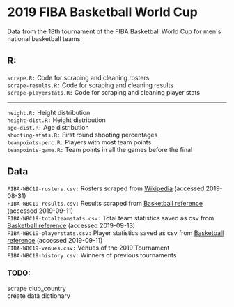 # 2019 FIBA Basketball World Cup  
Data from the 18th tournament of the FIBA Basketball World Cup for men's national basketball teams  

## R:
`scrape.R:` Code for scraping and cleaning rosters  
`scrape-results.R:` Code for scraping and cleaning results  
`scrape-playerstats.R:` Code for scraping and cleaning player stats  

---  

`height.R:` Height distribution  
`height-dist.R:` Height distribution  
`age-dist.R:` Age distribution  
`shooting-stats.R:` First round shooting percentages  
`teampoints-perc.R:` Players with most team points  
`teampoints-game.R:` Team points in all the games before the final

## Data  
`FIBA-WBC19-rosters.csv:` Rosters scraped from [Wikipedia](https://en.m.wikipedia.org/wiki/2019_FIBA_Basketball_World_Cup_squads) (accessed 2019-08-31)  
`FIBA-WBC19-results.csv:` Results scraped from [Basketball reference](https://www.basketball-reference.com) (accessed 2019-09-11)  
`FIBA-WBC19-totalteamstats.csv:` Total team statistics saved as csv from [Basketball reference](https://www.basketball-reference.com) (accessed 2019-09-13)  
`FIBA-WBC19-playerstats.csv:` Player statistics saved as csv from [Basketball reference](https://www.basketball-reference.com) (accessed 2019-09-11)  
`FIBA-WBC19-venues.csv:` Venues of the 2019 Tournament  
`FIBA-WBC19-history.csv:` Winners of previous tournaments  

### TODO:  
scrape club_country  
create data dictionary
